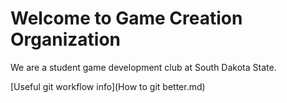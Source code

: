 # Welcome to Game Creation Organization
We are a student game development club at South Dakota State.

[Useful git workflow info](How to git better.md)
